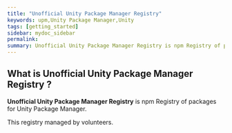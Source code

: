 ```yaml
---
title: "Unofficial Unity Package Manager Registry"
keywords: upm,Unity Package Manager,Unity
tags: [getting_started]
sidebar: mydoc_sidebar
permalink: 
summary: Unofficial Unity Package Manager Registry is npm Registry of packages for Unity Package Manager.
---
```


## What is Unofficial Unity Package Manager Registry ?

**Unofficial Unity Package Manager Registry** is npm Registry of packages for Unity Package Manager.

This registry managed by volunteers.

